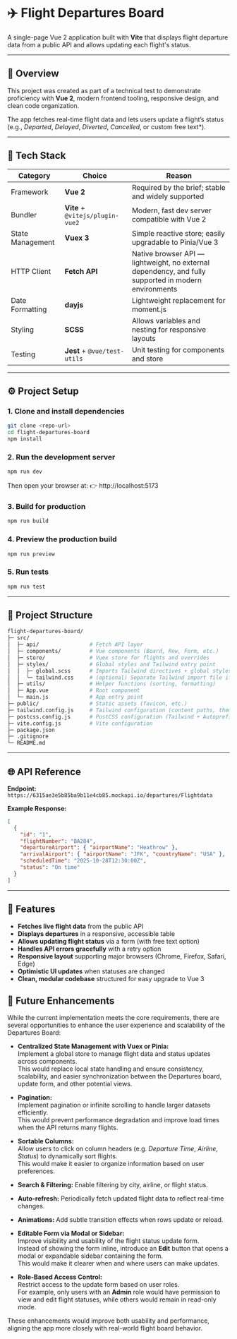 # ✈️ Flight Departures Board

A single-page Vue 2 application built with **Vite** that displays flight departure data from a public API and allows updating each flight's status.

---

## 🚀 Overview

This project was created as part of a technical test to demonstrate proficiency with **Vue 2**, modern frontend tooling, responsive design, and clean code organization. 

The app fetches real-time flight data and lets users update a flight’s status (e.g., *Departed*, *Delayed*, *Diverted*, *Cancelled*, or custom free text*).

---

## 🧱 Tech Stack

| Category | Choice | Reason |
|-----------|---------|--------|
| Framework | **Vue 2** | Required by the brief; stable and widely supported |
| Bundler | **Vite** + `@vitejs/plugin-vue2` | Modern, fast dev server compatible with Vue 2 |
| State Management | **Vuex 3** | Simple reactive store; easily upgradable to Pinia/Vue 3 |
| HTTP Client | **Fetch API** | Native browser API — lightweight, no external dependency, and fully supported in modern environments |
| Date Formatting | **dayjs** | Lightweight replacement for moment.js |
| Styling | **SCSS** | Allows variables and nesting for responsive layouts |
| Testing | **Jest** + `@vue/test-utils` | Unit testing for components and store |

---

## ⚙️ Project Setup

### 1. Clone and install dependencies
```bash
git clone <repo-url>
cd flight-departures-board
npm install
```

### 2. Run the development server
```bash
npm run dev
```

Then open your browser at:
👉 http://localhost:5173

### 3. Build for production
```bash
npm run build
```

### 4. Preview the production build
```bash
npm run preview
```

### 5. Run tests
```bash
npm run test
```

---

## 🧩 Project Structure

```bash
flight-departures-board/
├─ src/
│  ├─ api/                # Fetch API layer
│  ├─ components/         # Vue components (Board, Row, Form, etc.)
│  ├─ store/              # Vuex store for flights and overrides
│  ├─ styles/             # Global styles and Tailwind entry point
│  │  ├─ global.scss      # Imports Tailwind directives + global styles
│  │  └─ tailwind.css     # (optional) Separate Tailwind import file if needed
│  ├─ utils/              # Helper functions (sorting, formatting)
│  ├─ App.vue             # Root component
│  └─ main.js             # App entry point
├─ public/                # Static assets (favicon, etc.)
├─ tailwind.config.js     # Tailwind configuration (content paths, theme)
├─ postcss.config.js      # PostCSS configuration (Tailwind + Autoprefixer)
├─ vite.config.js         # Vite configuration
├─ package.json
├─ .gitignore
└─ README.md
```

---

## 🌐 API Reference

**Endpoint:**  
`https://6315ae3e5b85ba9b11e4cb85.mockapi.io/departures/Flightdata`

**Example Response:**
```json
[
  {
    "id": "1",
    "flightNumber": "BA284",
    "departureAirport": { "airportName": "Heathrow" },
    "arrivalAirport": { "airportName": "JFK", "countryName": "USA" },
    "scheduledTime": "2025-10-28T12:30:00Z",
    "status": "On time"
  }
]
```

---

## 🧠 Features

- **Fetches live flight data** from the public API  
- **Displays departures** in a responsive, accessible table  
- **Allows updating flight status** via a form (with free text option)  
- **Handles API errors gracefully** with a retry option  
- **Responsive layout** supporting major browsers (Chrome, Firefox, Safari, Edge)  
- **Optimistic UI updates** when statuses are changed  
- **Clean, modular codebase** structured for easy upgrade to Vue 3

## 🧭 Future Enhancements

While the current implementation meets the core requirements, there are several opportunities to enhance the user experience and scalability of the Departures Board:

- **Centralized State Management with Vuex or Pinia:**  
  Implement a global store to manage flight data and status updates across components.  
  This would replace local state handling and ensure consistency, scalability, and easier synchronization between the Departures board, update form, and other potential views.

- **Pagination:**  
  Implement pagination or infinite scrolling to handle larger datasets efficiently.  
  This would prevent performance degradation and improve load times when the API returns many flights.

- **Sortable Columns:**  
  Allow users to click on column headers (e.g. *Departure Time*, *Airline*, *Status*) to dynamically sort flights.  
  This would make it easier to organize information based on user preferences.

- **Search & Filtering:** 
  Enable filtering by city, airline, or flight status. 

- **Auto-refresh:**
  Periodically fetch updated flight data to reflect real-time changes. 

- **Animations:**
  Add subtle transition effects when rows update or reload.

- **Editable Form via Modal or Sidebar:**  
  Improve visibility and usability of the flight status update form.  
  Instead of showing the form inline, introduce an **Edit** button that opens a modal or expandable sidebar containing the form.  
  This would make it clearer when and where users can make updates.

- **Role-Based Access Control:**  
  Restrict access to the update form based on user roles.  
  For example, only users with an **Admin** role would have permission to view and edit flight statuses, while others would remain in read-only mode.


These enhancements would improve both usability and performance, aligning the app more closely with real-world flight board behavior.
